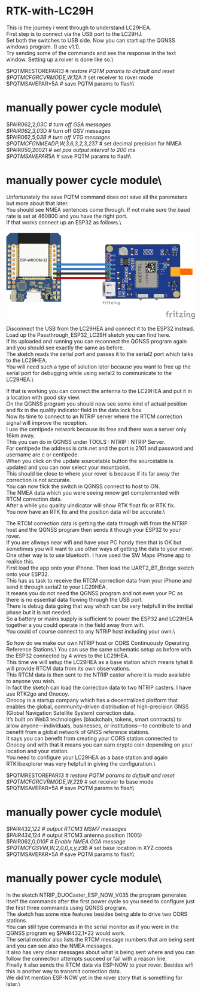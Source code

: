 # RTK-with-LC29H
This is the journey i went through to understand LC29HEA.\
First step is to connect via the USB port to the LC29HJ.\
Set both the switches to USB side.
Now you can start up the QGNSS windows program. (I use v1.1).\
Try sending some of the commands and see the response in the text window.
Setting up a roiver is done like so.\

$PQTMRESTOREPAR*13 # restore PQTM params to default and reset\
$PQTMCFGRCVRMODE,W,1*2A # set receiver to rover mode\
$PQTMSAVEPAR*5A # save PQTM params to flash\
# manually power cycle module\
$PAIR062,2,0*3C # turn off GSA messages\
$PAIR062,3,0*3D # turn off GSV messages\
$PAIR062,5,0*3B # turn off VTG messages\
$PQTMCFGNMEADP,W,3,6,3,2,3,2*37 # set decimal precision for NMEA\
$PAIR050,200*21 # set pos output interval to 200 ms\
$PQTMSAVEPAR*5A # save PQTM params to flash\
# manually power cycle module\

Unfortunately the save PQTM command does not save all the paremeters but more about that later.\
You should see NMEA sentences come through. If not make sure the baud rate is set at 460800 and you have the right port.\
If that works connect up an ESP32 as follows.\

![Schematic](LC29HEA_ESP32.jpg?raw=true "LC29HEA_ESP32")

Disconnect the USB from the LC29HEA and connect it to the ESP32 instead.\
Load up the Passthrough_ESP32_LC29H sketch you can find here.\
If its uploaded and running you can reconnect the QGNSS program again and you should see exactly the same as before.\
The sketch reads the serial port and passes it to the serial2 port which talks to the LC29HEA.\
You will need such a type of solution later because you want to free up the serial port for debugging while using serial2 to communicate to the LC29HEA.\

If that is working you can connect the antenna to the LC29HEA and put it in a location with good sky view.\
On the QGNSS program you should now see some kind of actual position and fix in the quality indicator field in the data lock box.\
Now its time to connect to an NTRIP server where the RTCM correction signal will improve the reception.\
I use the centipede network because its free and there was a server only 16km away.\
This you can do in QGNSS under TOOLS : NTRIP : NTRIP Server.\
For centipede the address is crtk.net and the port is 2101 and password and username are c or centipede.\
When you click on the update sourcetable button the sourcetable is updated and you can now select your mountpoint.\
This should be close to where your rover is because if its far away the correction is not accurate.\
You can now flick the switch in QGNSS connect to host to ON.\
The NMEA data which you were seeing mnow get complemented with RTCM correction data.\
After a while you quality uindicator will show RTK float fix or RTK fix.\
You now have an RTK fix and the position data will be accurate.\

The RTCM correction data is getting the data through wifi from the NTRIP host and the QGNSS program then sends it though your ESP32 to your rover.\
If you are allways near wifi and have your PC handy then that is OK but sometimes you will want to use other ways of getting the data to your rover.\
One other way is to use bluetooth. I have used the SW Maps iPhone app to realise this.\
First load the app onto your iPhone. Then load the UART2_BT_Bridge sketch onto your ESP32.\
This has as task to receive the RTCM correction data from your iPhone and send it through serial2 to your LC29HEA.\
It means you do not need the QGNSS program and not even your PC as there is no essential data flowing through the USB port.\
There is debug data going that way which can be very helpfull in the innitial phase but it is not needed.\
So a battery or mains supply is sufficient to power the ESP32 and LC29HEA together a you could operate in the field away from wifi.\
You could of course connect to any NTRIP host including your own.\

So how do we make our own NTRIP host or CORS Continuously Operating Reference Stations.\ 
You can use the same schematic setup as before with the ESP32 connected by 4 wires to the LC29HEA.\
This time we will setup the LC29HEA as a base station which means tyhat it will provide RTCM data from its own observations.\
This RTCM data is then sent to the NTRIP caster where it is made available to anyone you wish. \
In fact the sketch can load the correction data to two NTRIP casters. I have use RTK2go and Onocoy.\
Onocoy is a startup company which has a decentralized platform that enables the global, community-driven distribution of high-precision GNSS (Global Navigation Satellite System) correction data.\
It’s built on Web3 technologies (blockchain, tokens, smart contracts) to allow anyone—individuals, businesses, or institutions—to contribute to and benefit from a global network of GNSS reference stations.\
It says you can benefit from creating your CORS station connected to Onocoy and with that it means you can earn crypto coin depending on your location and your station.\
You need to configure your LC29HEA as a base station and again RTKlibexplorer was very helpfull in giving the configuration.\

$PQTMRESTOREPAR*13 # restore PQTM params to default and reset\
$PQTMCFGRCVRMODE,W,2*29 # set receiver to base mode\
$PQTMSAVEPAR*5A # save PQTM params to flash\
# manually power cycle module\
$PAIR432,1*22 # output RTCM3 MSM7 messages\
$PAIR434,1*24 # output RTCM3 antenna position (1005)\
$PAIR062,0,01*0F # Enable NMEA GGA message\
$PQTMCFGSVIN,W,2,0,0,x,y,z*3B # set base location in XYZ coords\
$PQTMSAVEPAR*5A # save PQTM params to flash\
# manually power cycle module\

In the sketch NTRIP_DUOCaster_ESP_NOW_V035 the program generates itself the commands after the first power cycle so you need to configure just the first three commands using QGNSS program.\
The sketch has some nice features besides being able to drive two CORS stations.\
You can still type commands in the serial monitor as if you were in the QGNSS program eg $PAIR432,1*22 would work.\
The serial monitor also lists the RTCM message numbers that are being sent and you can see also the NMEA messages.\
It also has very clear messages about what is being sent where and you can follow the connection attempts succeed or fail with a reason line.\
Finally it also sends the RTCM data via ESP-NOW to your rover. Besides wifi this is another way to transmit correction data.\
We did'nt mention ESP-NOW yet in the rover story that is something for later.\

